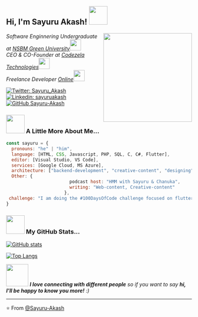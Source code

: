 <h2> Hi, I'm Sayuru Akash! <img src="https://media.giphy.com/media/mGcNjsfWAjY5AEZNw6/giphy.gif" width="50"></h2>
<img align='right' src="https://media1.tenor.com/images/b966ebe108e1ce2dfe13238ed6757ea4/tenor.gif?itemid=12229643" width="240">
<p><em>
     Software Enginnering Undergraduate at <a href="https://www.nsbm.ac.lk">NSBM Green University</a><img src="https://media.giphy.com/media/fYSnHlufseco8Fh93Z/giphy.gif" width="30"></br>
     CEO & CO-Founder at <a href="https://codezela.com">Codezela Technologies</a><img src="https://media.giphy.com/media/fDCH4QFi73SEQqapBp/giphy.gif" width="30"></br>
     Freelance Developer <a href="https://www.sayuru.me">Online</a><img src="https://media.giphy.com/media/WUlplcMpOCEmTGBtBW/giphy.gif" width="30">
</em></p>

[![Twitter: Sayuru_Akash](https://img.shields.io/twitter/follow/sayuru_akash?style=social)](https://twitter.com/Sayuru_Akash)
[![Linkedin: sayuruakash](https://img.shields.io/badge/-sayuruakash-blue?style=flat-square&logo=Linkedin&logoColor=white&link=https://www.linkedin.com/in/sayuruakash/)](https://www.linkedin.com/in/sayuruakash/)
[![GitHub Sayuru-Akash](https://img.shields.io/github/followers/sayuru-akash?label=follow&style=social)](https://github.com/sayuru-akash)


### <img src="https://media.giphy.com/media/VgCDAzcKvsR6OM0uWg/giphy.gif" width="50"> A Little More About Me...  

```javascript
const sayuru = {
  pronouns: "he" | "him",
  language: [HTML, CSS, Javascript, PHP, SQL, C, C#, Flutter],
  editor: [Visual Studio, VS Code],
  services: [Google Cloud, MS Azure],
  architecture: ["backend-development", "creative-content", "designing"],
  Other: {
                        podcast host: "HMM with Sayuru & Chanuka",
                        writing: "Web-content, Creative-content"
                      },
 challenge: "I am doing the #100DaysOfCode challenge focused on flutter"
}
```

### <img src="https://media.giphy.com/media/VgCDAzcKvsR6OM0uWg/giphy.gif" width="50"> My GitHub Stats...  

[![GitHub stats](https://github-readme-stats.vercel.app/api?username=sayuru-akash&theme=radical&show_icons=true)](https://github.com/sayuru-akash/github-readme-stats)

[![Top Langs](https://github-readme-stats.vercel.app/api/top-langs/?username=sayuru-akash&layout=compact&theme=radical&show_icons=true)](https://github.com/sayuru-akash/github-readme-stats)

<img src="https://media.giphy.com/media/LnQjpWaON8nhr21vNW/giphy.gif" width="60"> <em><b>I love connecting with different people</b> so if you want to say <b>hi, I'll be happy to know you more!</b> :)</em>

---

⭐️ From [@Sayuru-Akash](https://github.com/sayuru-akash)
